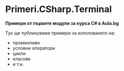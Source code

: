 ﻿# Primeri.CSharp.Terminal
**Примери от първите модули за курса С# в Aula.bg**

Тук ще публикуваме примери за използването на:
* променливи
* условни оператори
* цикли
* класове
* и т.н.
